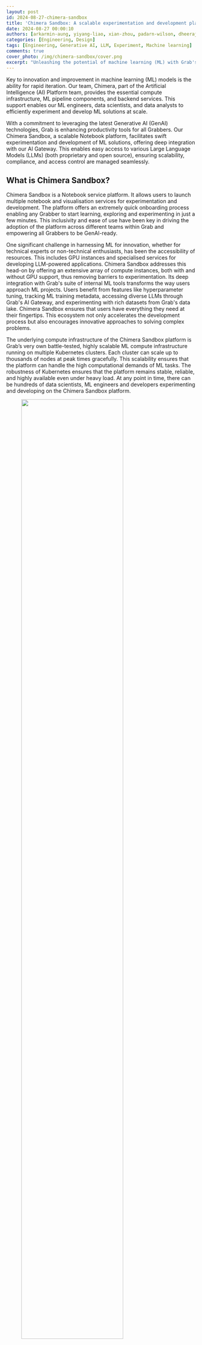 ```yaml
---
layout: post
id: 2024-08-27-chimera-sandbox
title: 'Chimera Sandbox: A scalable experimentation and development platform for Notebook services'
date: 2024-08-27 00:00:10
authors: [arkarmin-aung, yiyang-liao, xian-zhou, padarn-wilson, dheeraj-pidatala]
categories: [Engineering, Design]
tags: [Engineering, Generative AI, LLM, Experiment, Machine learning]
comments: true
cover_photo: /img/chimera-sandbox/cover.png
excerpt: "Unleashing the potential of machine learning (ML) with Grab's Chimera Sandbox. This scalable platform facilitates rapid development and experimentation of ML solutions, offering deep integration with Large Language Models and a variety of compute instances. Discover how it's driving AI innovation at Grab."
---
```


Key to innovation and improvement in machine learning (ML) models is the ability for rapid iteration. Our team, Chimera, part of the Artificial Intelligence (AI) Platform team, provides the essential compute infrastructure, ML pipeline components, and backend services. This support enables our ML engineers, data scientists, and data analysts to efficiently experiment and develop ML solutions at scale.

With a commitment to leveraging the latest Generative AI (GenAI) technologies, Grab is enhancing productivity tools for all Grabbers. Our Chimera Sandbox, a scalable Notebook platform, facilitates swift experimentation and development of ML solutions, offering deep integration with our AI Gateway. This enables easy access to various Large Language Models (LLMs) (both proprietary and open source), ensuring scalability, compliance, and access control are managed seamlessly.

## What is Chimera Sandbox?

Chimera Sandbox is a Notebook service platform. It allows users to launch multiple notebook and visualisation services for experimentation and development. The platform offers an extremely quick onboarding process enabling any Grabber to start learning, exploring and experimenting in just a few minutes. This inclusivity and ease of use have been key in driving the adoption of the platform across different teams within Grab and empowering all Grabbers to be GenAI-ready.

One significant challenge in harnessing ML for innovation, whether for technical experts or non-technical enthusiasts, has been the accessibility of resources. This includes GPU instances and specialised services for developing LLM-powered applications. Chimera Sandbox addresses this head-on by offering an extensive array of compute instances, both with and without GPU support, thus removing barriers to experimentation. Its deep integration with Grab's suite of internal ML tools transforms the way users approach ML projects. Users benefit from features like hyperparameter tuning, tracking ML training metadata, accessing diverse LLMs through Grab's AI Gateway, and experimenting with rich datasets from Grab's data lake. Chimera Sandbox ensures that users have everything they need at their fingertips. This ecosystem not only accelerates the development process but also encourages innovative approaches to solving complex problems.

The underlying compute infrastructure of the Chimera Sandbox platform is Grab’s very own battle-tested, highly scalable ML compute infrastructure running on multiple Kubernetes clusters. Each cluster can scale up to thousands of nodes at peak times gracefully. This scalability ensures that the platform can handle the high computational demands of ML tasks. The robustness of Kubernetes ensures that the platform remains stable, reliable, and highly available even under heavy load. At any point in time, there can be hundreds of data scientists, ML engineers and developers experimenting and developing on the Chimera Sandbox platform.

<div class="post-image-section"><figure>
  <img src="/img/chimera-sandbox/chimera-sandbox-platform.png" alt="" style="width:80%"><figcaption align="middle">Figure 1. Chimera Sandbox Platform.</figcaption>
  </figure>
</div>

<div class="post-image-section"><figure>
  <img src="/img/chimera-sandbox/ui-starting-chimera.png" alt="" style="width:80%"><figcaption align="middle">Figure 2. UI for Starting Chimera Sandbox.</figcaption>
  </figure>
</div>

## Best of both worlds

Chimera Sandbox is suitable for both new users who want to explore and experiment ML solutions and advanced users who want to have full control over the Notebook services they run. Users can launch Notebook services using default Docker images provided by the Chimera Sandbox platform. These images come pre-loaded with popular data science and ML libraries and various Grab internal systems integrations. Chimera also provides basic Docker images from which the users can use as base images to build their own customised Notebook service Docker images. Once the images are built, the users can configure their Notebook services to use their custom Docker images. This ensures their Notebook environment can be exactly the way they want them to be.

<div class="post-image-section"><figure>
  <img src="/img/chimera-sandbox/customise-notebook-packages.png" alt="" style="width:80%"><figcaption align="middle">Figure 3. Users are able to customise their Notebook service with additional packages.</figcaption>
  </figure>
</div>

## Real-time collaboration
The Chimera Sandbox platform also features a real-time collaboration feature. This feature fosters a collaborative environment where users can exchange ideas and work together on projects.

## CPU and GPU choices

Chimera Sandbox offers a wide variety of CPU and GPU choices to cater to specific needs, whether it is a CPU, memory, or GPU intensive experimentation. This flexibility allows users to choose the most suitable computational resources for their tasks, ensuring optimal performance and efficiency.

## Deep integration with Spark

The platform is deeply integrated with internal Spark engines, enabling users to experiment building  extract, transform, and load (ETL) jobs with data from Grab’s data lake. Integrated helpers such as SparkConnect Kernel and %%spark_sql magic cell,provide a faster developer experience, which can execute Spark SQL queries without needing to write additional code to start a Spark session and query.

<div class="post-image-section"><figure>
  <img src="/img/chimera-sandbox/magic-cell.gif" alt="" style="width:80%"><figcaption align="middle">Figure 4. %%spark_sql magic cell enables users to quickly explore data with Spark.</figcaption>
  </figure>
</div>

In addition to Magic Cell, the Chimera Sandbox offers advanced Spark functionalities. Users can write PySpark code using pre-configured and configurable Spark clients in the runtime environment. The underlying computation engine leverages Grab's custom Spark-on-Kubernetes operator, enabling support for large-scale Spark workloads. This high-code capability complements the low-code Magic Cell feature, providing users with a versatile data processing environment.

## AI Gallery

Chimera Sandbox features an AI Gallery to guide and accelerate users to start experimenting with ML solutions or building GenAI-powered applications. This is especially useful for new or novice users who are keen to explore what they can do on the Chimera Sandbox platform. With Chimera Sandbox, users are not just presented with a bare bones compute solution but rather are provided with ways to do ML tasks right from Chimera Sandbox Notebooks. This approach saves users from the hassle of having to piece together the examples from the public internet, which may not work on the platform. These ready-to-run and comprehensive notebooks in the AI Gallery assure users that they can run end-to-end examples without a hitch. Based on these examples, the users can only extend their experimentations and development for their specific needs. Not only that, these tutorials and notebooks exhibit the platform capabilities and integrations available on the platform in an interactive manner rather than having the users refer to a separate documentation.

Lastly, the AI Gallery encourages contributions from other Grabbers, fostering a collaborative environment. Users who are enthusiastic about creating educational contents on Chimera Sandbox can effectively share their work with other Grabbers.

<div class="post-image-section"><figure>
  <img src="/img/chimera-sandbox/ai-gallery.png" alt="" style="width:80%"><figcaption align="middle">Figure 5. Including AI Gallery in user specified sandbox images.</figcaption>
  </figure>
</div>

## Integration with various LLM services

Notebook users on Chimera Sandbox can easily tap into a plethora of LLMs, both open source and proprietary models, without any additional setup via our AI Gateway. The platform takes care of access mechanisms and endpoints for various LLM services so that the users can easily use their favourite libraries to create LLM-powered applications and conduct experimentations. This seamless integration with LLMs enables users to focus on their GAI-powered ideas rather than having to worry about underlying logistics and technicalities of using different LLMs.

## More than a notebook service

While Notebook is the most popular service on the platform, Chimera Sandbox offers much more than just notebook capabilities. It serves as a comprehensive namespace workspace equipped with a suite of ML/AI tools. Alongside notebooks, users can access essential ML tools such as Optuna for hyperparameter tuning, MLflow for experiment tracking, and other tools including Zeppelin, RStudio, Spark history, Polynote, and LabelStudio. All these services use a shared storage system, creating a tailored workspace for ML and AI tasks.

<div class="post-image-section"><figure>
  <img src="/img/chimera-sandbox/sandbox-namespace.png" alt="" style="width:80%"><figcaption align="middle">Figure 6. A Sandbox namespace with its out-of-the-box services.</figcaption>
  </figure>
</div>

Additionally, the Sandbox framework allows for the seamless integration of more services into personal workspaces. This high level of flexibility significantly enhances the capabilities of the Sandbox platform, making it an ideal environment for diverse ML and AI applications.

## Cost attribution

For a multi-tenanted platform such as Chimera Sandbox, it is crucial to provide users information on how much they have spent with their experimentations. Cost showback and chargeback capabilities are of utmost importance for a platform on which users can launch Notebook services that use accelerated instances with GPUs. The platform provides cost attribution to individual users, so each user knows exactly how much they are spending on their experimentations and can make budget-conscious decisions. This transparency in cost attribution encourages responsible usage of resources and helps users manage their budgets effectively.

## Growth and future plans

In essence, Chimera Sandbox is more than just a tool; it's a catalyst for innovation and growth, empowering Grabbers to explore the frontiers of ML and AI. By providing an inclusive, flexible, and powerful platform, Chimera Sandbox is helping shape the future of Grab, making every Grabber not just ready but excited to contribute to the AI-driven transformation of our products and services.

In July and August of this year, teams were given the opportunity to intensively learn and experiment with AI. Since then, we have observed hockey stick growth on the Chimera Sandbox platform. We are enabling massive experimentation across different teams at Grab to experiment and work on different GAI-powered applications.

<div class="post-image-section"><figure>
  <img src="/img/chimera-sandbox/daily-active-users.png" alt="" style="width:80%"><figcaption align="middle">Figure 7. Chimera Sandbox daily active users.</figcaption>
  </figure>
</div>

Our future plans include mechanisms for better notebook discovery, collaboration and usability, and the ability to enable users to schedule their notebooks right from Chimera Sandbox. These enhancements aim to improve the user experience and make the platform even more versatile and powerful.

# Join us

Grab is the leading superapp platform in Southeast Asia, providing everyday services that matter to consumers. More than just a ride-hailing and food delivery app, Grab offers a wide range of on-demand services in the region, including mobility, food, package and grocery delivery services, mobile payments, and financial services across 700 cities in eight countries.

Powered by technology and driven by heart, our mission is to drive Southeast Asia forward by creating economic empowerment for everyone. If this mission speaks to you, [join our team](https://grab.careers/) today!
